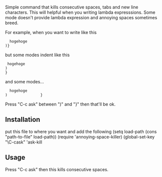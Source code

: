 Simple command that kills consecutive spaces, tabs and new line characters.
This will helpful when you writing lambda expresssions.
Some mode doesn't provide lambda expression and annoying spaces sometimes breed.

For example, when you want to write like this

	  hogehoge
	)}

but some modes indent like this
 
	 hogehoge
	)
	}
	
and some modes...

	  hogehoge
	)               }

Press "C-c ask" between ")" and "}" then that'll be ok.

## Installation

 put this file to where you want and add the following
 (setq load-path (cons "path-to-file" load-path))
 (require 'annoying-space-killer)
 (global-set-key "\C-cask" 'ask-kill

## Usage

 Press "C-c ask" then this kills consecutive spaces.

